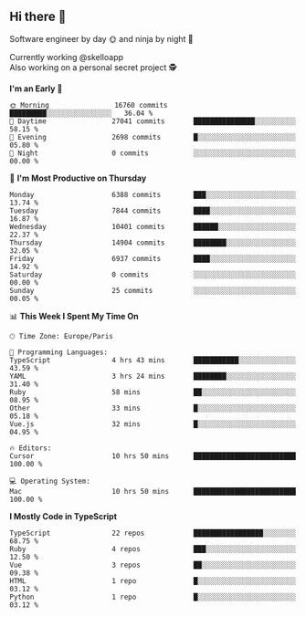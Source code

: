 ## Hi there 👋

Software engineer by day 🌞 and ninja by night 🌝

Currently working @skelloapp <br>
Also working on a personal secret project 🕵️

<!--START_SECTION:waka-->
**I'm an Early 🐤** 

```text
🌞 Morning                16760 commits       █████████░░░░░░░░░░░░░░░░   36.04 % 
🌆 Daytime                27041 commits       ███████████████░░░░░░░░░░   58.15 % 
🌃 Evening                2698 commits        █░░░░░░░░░░░░░░░░░░░░░░░░   05.80 % 
🌙 Night                  0 commits           ░░░░░░░░░░░░░░░░░░░░░░░░░   00.00 % 
```
📅 **I'm Most Productive on Thursday** 

```text
Monday                   6388 commits        ███░░░░░░░░░░░░░░░░░░░░░░   13.74 % 
Tuesday                  7844 commits        ████░░░░░░░░░░░░░░░░░░░░░   16.87 % 
Wednesday                10401 commits       ██████░░░░░░░░░░░░░░░░░░░   22.37 % 
Thursday                 14904 commits       ████████░░░░░░░░░░░░░░░░░   32.05 % 
Friday                   6937 commits        ████░░░░░░░░░░░░░░░░░░░░░   14.92 % 
Saturday                 0 commits           ░░░░░░░░░░░░░░░░░░░░░░░░░   00.00 % 
Sunday                   25 commits          ░░░░░░░░░░░░░░░░░░░░░░░░░   00.05 % 
```


📊 **This Week I Spent My Time On** 

```text
🕑︎ Time Zone: Europe/Paris

💬 Programming Languages: 
TypeScript               4 hrs 43 mins       ███████████░░░░░░░░░░░░░░   43.59 % 
YAML                     3 hrs 24 mins       ████████░░░░░░░░░░░░░░░░░   31.40 % 
Ruby                     58 mins             ██░░░░░░░░░░░░░░░░░░░░░░░   08.95 % 
Other                    33 mins             █░░░░░░░░░░░░░░░░░░░░░░░░   05.18 % 
Vue.js                   32 mins             █░░░░░░░░░░░░░░░░░░░░░░░░   04.95 % 

🔥 Editors: 
Cursor                   10 hrs 50 mins      █████████████████████████   100.00 % 

💻 Operating System: 
Mac                      10 hrs 50 mins      █████████████████████████   100.00 % 
```

**I Mostly Code in TypeScript** 

```text
TypeScript               22 repos            █████████████████░░░░░░░░   68.75 % 
Ruby                     4 repos             ███░░░░░░░░░░░░░░░░░░░░░░   12.50 % 
Vue                      3 repos             ██░░░░░░░░░░░░░░░░░░░░░░░   09.38 % 
HTML                     1 repo              █░░░░░░░░░░░░░░░░░░░░░░░░   03.12 % 
Python                   1 repo              █░░░░░░░░░░░░░░░░░░░░░░░░   03.12 % 
```




<!--END_SECTION:waka-->

<!--
**antoinelncl/antoinelncl** is a ✨ _special_ ✨ repository because its `README.md` (this file) appears on your GitHub profile.

Here are some ideas to get you started:

- 🔭 I’m currently working on ...
- 🌱 I’m currently learning ...
- 👯 I’m looking to collaborate on ...
- 🤔 I’m looking for help with ...
- 💬 Ask me about ...
- 📫 How to reach me: ...
- 😄 Pronouns: ...
- ⚡ Fun fact: ...
-->
